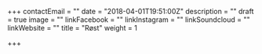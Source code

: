 +++
contactEmail = ""
date = "2018-04-01T19:51:00Z"
description = ""
draft = true
image = ""
linkFacebook = ""
linkInstagram = ""
linkSoundcloud = ""
linkWebsite = ""
title = "Røst"
weight = 1

+++
